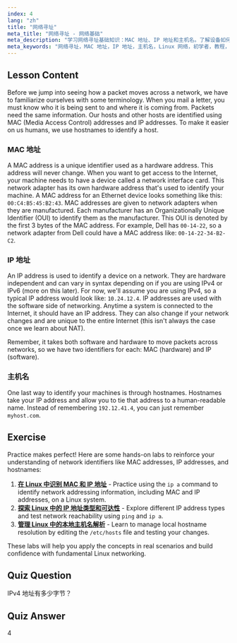 ```yaml
---
index: 4
lang: "zh"
title: "网络寻址"
meta_title: "网络寻址 - 网络基础"
meta_description: "学习网络寻址基础知识：MAC 地址、IP 地址和主机名。了解设备如何在网络上通信。开始您的 Linux 网络之旅！"
meta_keywords: "网络寻址，MAC 地址，IP 地址，主机名，Linux 网络，初学者，教程，指南"
---
```


## Lesson Content

Before we jump into seeing how a packet moves across a network, we have to familiarize ourselves with some terminology. When you mail a letter, you must know who it is being sent to and where it is coming from. Packets need the same information. Our hosts and other hosts are identified using MAC (Media Access Control) addresses and IP addresses. To make it easier on us humans, we use hostnames to identify a host.

### MAC 地址

A MAC address is a unique identifier used as a hardware address. This address will never change. When you want to get access to the Internet, your machine needs to have a device called a network interface card. This network adapter has its own hardware address that's used to identify your machine. A MAC address for an Ethernet device looks something like this: `00:C4:B5:45:B2:43`. MAC addresses are given to network adapters when they are manufactured. Each manufacturer has an Organizationally Unique Identifier (OUI) to identify them as the manufacturer. This OUI is denoted by the first 3 bytes of the MAC address. For example, Dell has `00-14-22`, so a network adapter from Dell could have a MAC address like: `00-14-22-34-B2-C2`.

### IP 地址

An IP address is used to identify a device on a network. They are hardware independent and can vary in syntax depending on if you are using IPv4 or IPv6 (more on this later). For now, we'll assume you are using IPv4, so a typical IP address would look like: `10.24.12.4`. IP addresses are used with the software side of networking. Anytime a system is connected to the Internet, it should have an IP address. They can also change if your network changes and are unique to the entire Internet (this isn't always the case once we learn about NAT).

Remember, it takes both software and hardware to move packets across networks, so we have two identifiers for each: MAC (hardware) and IP (software).

### 主机名

One last way to identify your machines is through hostnames. Hostnames take your IP address and allow you to tie that address to a human-readable name. Instead of remembering `192.12.41.4`, you can just remember `myhost.com`.

## Exercise

Practice makes perfect! Here are some hands-on labs to reinforce your understanding of network identifiers like MAC addresses, IP addresses, and hostnames:

1. **[在 Linux 中识别 MAC 和 IP 地址](https://labex.io/zh/labs/linux-identify-mac-and-ip-addresses-in-linux-592731)** - Practice using the `ip a` command to identify network addressing information, including MAC and IP addresses, on a Linux system.
2. **[探索 Linux 中的 IP 地址类型和可达性](https://labex.io/zh/labs/linux-explore-ip-address-types-and-reachability-in-linux-592780)** - Explore different IP address types and test network reachability using `ping` and `ip a`.
3. **[管理 Linux 中的本地主机名解析](https://labex.io/zh/labs/linux-manage-local-hostname-resolution-in-linux-592792)** - Learn to manage local hostname resolution by editing the `/etc/hosts` file and testing your changes.

These labs will help you apply the concepts in real scenarios and build confidence with fundamental Linux networking.

## Quiz Question

IPv4 地址有多少字节？

## Quiz Answer

4
